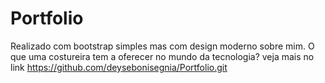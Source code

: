# Portfolio
Realizado com bootstrap simples mas com design moderno sobre mim.
O que uma costureira tem a oferecer no mundo da tecnologia? veja mais no link
https://github.com/deysebonisegnia/Portfolio.git
